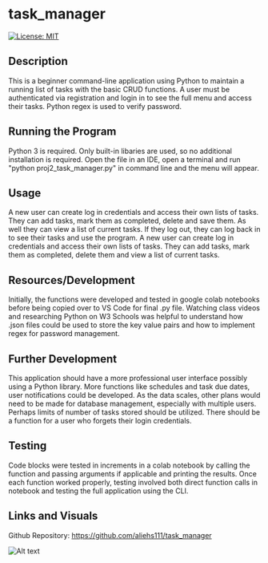 # task_manager
[![License: MIT](https://img.shields.io/badge/License-MIT-yellow.svg)](https://opensource.org/licenses/MIT)
## Description
This is a beginner command-line application using Python to maintain a running list of tasks with the basic CRUD functions.  A user must be authenticated via registration and login in to see the full menu and access their tasks.  Python regex is used to verify password.
## Running the Program
Python 3 is required.  Only built-in libaries are used, so no additional installation is required.  Open the file in an IDE, open a terminal and run "python proj2_task_manager.py" in command line and the menu will appear.
## Usage
A new user can create log in credentials and access their own lists of tasks.  They can add tasks, mark them as completed, delete and save them.  As well they can view a list of current tasks.  If they log out, they can log back in to see their tasks and use the program.  A new user can create log in credentials and access their own lists of tasks.  They can add tasks, mark them as completed, delete them and view a list of current tasks.
## Resources/Development
Initially, the functions were developed and tested in google colab notebooks before being copied over to VS Code for final .py file.  Watching class videos and researching Python on W3 Schools was helpful to understand how .json files could be used to store the key value pairs and how to implement regex for password management.
## Further Development
This application should have a more professional user interface possibly using a Python library.  More functions like schedules and task due dates, user notifications could be developed.  As the data scales, other plans would need to be made for database management, especially with multiple users.  Perhaps limits of number of tasks stored should be utilized.  There should be a function for a user who forgets their login credentials.
## Testing
Code blocks were tested in increments in a colab notebook by calling the function and passing arguments if applicable and printing the results.  Once each function worked properly, testing involved both direct function calls in notebook and testing the full application using the CLI.
## Links and Visuals
Github Repository: https://github.com/aliehs111/task_manager

![Alt text](assets/Screenshot%202025-03-13%20at%2012.41.06%20PM.png)



